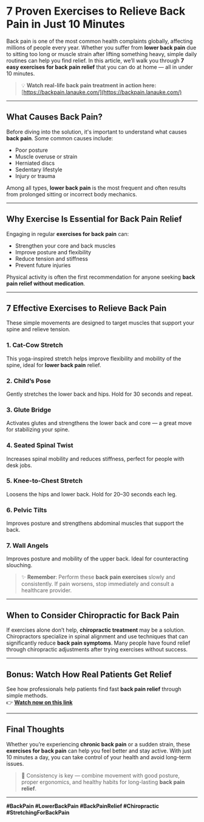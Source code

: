 # 7 Proven Exercises to Relieve Back Pain in Just 10 Minutes

Back pain is one of the most common health complaints globally, affecting millions of people every year. Whether you suffer from **lower back pain** due to sitting too long or muscle strain after lifting something heavy, simple daily routines can help you find relief. In this article, we’ll walk you through **7 easy exercises for back pain relief** that you can do at home — all in under 10 minutes.

> 💡 **Watch real-life back pain treatment in action here:** [https://backpain.lanauke.com/](https://backpain.lanauke.com/)

---

## What Causes Back Pain?

Before diving into the solution, it's important to understand what causes **back pain**. Some common causes include:

- Poor posture
- Muscle overuse or strain
- Herniated discs
- Sedentary lifestyle
- Injury or trauma

Among all types, **lower back pain** is the most frequent and often results from prolonged sitting or incorrect body mechanics.

---

## Why Exercise Is Essential for Back Pain Relief

Engaging in regular **exercises for back pain** can:

- Strengthen your core and back muscles  
- Improve posture and flexibility  
- Reduce tension and stiffness  
- Prevent future injuries

Physical activity is often the first recommendation for anyone seeking **back pain relief without medication**.

---

## 7 Effective Exercises to Relieve Back Pain

These simple movements are designed to target muscles that support your spine and relieve tension.

### 1. Cat-Cow Stretch

This yoga-inspired stretch helps improve flexibility and mobility of the spine, ideal for **lower back pain** relief.

### 2. Child’s Pose

Gently stretches the lower back and hips. Hold for 30 seconds and repeat.

### 3. Glute Bridge

Activates glutes and strengthens the lower back and core — a great move for stabilizing your spine.

### 4. Seated Spinal Twist

Increases spinal mobility and reduces stiffness, perfect for people with desk jobs.

### 5. Knee-to-Chest Stretch

Loosens the hips and lower back. Hold for 20–30 seconds each leg.

### 6. Pelvic Tilts

Improves posture and strengthens abdominal muscles that support the back.

### 7. Wall Angels

Improves posture and mobility of the upper back. Ideal for counteracting slouching.

> ✨ **Remember**: Perform these **back pain exercises** slowly and consistently. If pain worsens, stop immediately and consult a healthcare provider.

---

## When to Consider Chiropractic for Back Pain

If exercises alone don’t help, **chiropractic treatment** may be a solution. Chiropractors specialize in spinal alignment and use techniques that can significantly reduce **back pain symptoms**. Many people have found relief through chiropractic adjustments after trying exercises without success.

---

## Bonus: Watch How Real Patients Get Relief

See how professionals help patients find fast **back pain relief** through simple methods.  
👉 **[Watch now on this link](https://backpain.lanauke.com/)**

---

## Final Thoughts

Whether you’re experiencing **chronic back pain** or a sudden strain, these **exercises for back pain** can help you feel better and stay active. With just 10 minutes a day, you can take control of your health and avoid long-term issues.

> 💪 Consistency is key — combine movement with good posture, proper ergonomics, and healthy habits for long-lasting **back pain relief**.

---

**#BackPain #LowerBackPain #BackPainRelief #Chiropractic #StretchingForBackPain**
